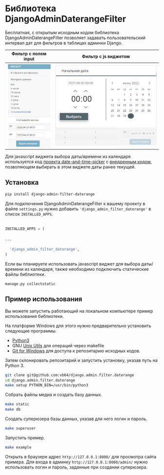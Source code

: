 # Библиотека DjangoAdminDaterangeFilter

Бесплатная, с открытым исходным кодом библиотека DjangoAdminDaterangeFilter позволяет задавать пользовательский интервал дат для фильтров в таблицах админки Django.

  Фильтр с полем input     |  Фильтр с js виджетом
:-------------------------:|:-------------------------:
![фильтр с полем input](img/daterange_ru.png) | ![фильтр с js виджетом](img/picker_ru.png)

Для javascript виджета выбора даты/времени из календаря используется код [проекта date-and-time-picker](https://github.com/polozin/date-and-time-picker) с [внедренным кодом](https://github.com/polozin/date-and-time-picker/pull/4/files), позволяющем выбирать в этом виджете даты ранее текущей.


## Установка

```bash
pip install django-admin-filter-daterange
```

Для подключения DjangoAdminDaterangeFilter к вашему проекту в файле `settings.py` нужно добавить `'django_admin_filter_daterange'` в список `INSTALLED_APPS`.

```python

INSTALLED_APPS = (

...

  'django_admin_filter_daterange',
)
```

Если вы планируете использовать javascript виджет для выбора даты/времени из календаря, также необходимо подключить статические файлы библиотеки.

```bash
manage.py collectstatic
```

## Пример использования

Вы можете запустить работающий на локальном компьютере пример использования библиотеки.

На платформе Windows для этого нужно предварительно установить следующие программы.

-   [Python3](https://www.python.org/downloads/release/python-3712/)
-   GNU [Unix Utils](http://unxutils.sourceforge.net/) для операций через makefile
-   [Git for Windows](https://git-scm.com/download/win) для доступа к репозитарию исходных кодов.

Затем склонировать репозитарий и запустить установку, указав путь на Python 3.

```bash
git clone git@github.com:vb64/django.admin.filter.daterange
cd django.admin.filter.daterange
make setup PYTHON_BIN=/usr/bin/python3
```

Собрать файлы медиа и создать базу данных.

```bash
make static
make db
```

Создать суперюзера базы данных, указав для него логин и пароль.

```bash
make superuser
```

Запустить пример.

```bash
make example
```

Открыть в браузере адрес `http://127.0.0.1:8000/` для просмотра сайта примера.
Для входа в админку `http://127.0.0.1:8000/admin/` нужно использовать логин и пароль, заданные при создании суперюзера.
